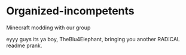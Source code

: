 # Organized-incompetents
Minecraft modding with our group


eyyy guys its ya boy, TheBlu4Elephant, bringing you another RADICAL readme prank.
